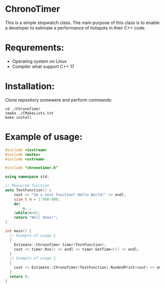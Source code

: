 # ChronoTimer
This is a simple stopwatch class. The main purpose of this class is to enable a developer to estimate a performance of hotspots in their C++ code.

# Requrements:
- Operating system on Linux
- Compiler what support C++ 17

# Installation:
Clone repository somewere and perform commands:
```
cd ./ChronoTimer
cmake ./CMakeLists.txt
make install
```

# Example of usage:
```C++
#include <iostream>
#include <mutex>
#include <sstream>

#include "chronotimer.h"

using namespace std;

// Measured function
auto TestFunction() {
    cout << "Im a test function! Hello World!" << endl;
    size_t n = 1'000'000;
    do{
        n--;
    }while(n>0);
    return "Well done!";
}

int main() {
  // Example of usage 1
  {
    Estimate::ChronoTimer timer(TestFunction);
    cout << timer.Run() << endl << timer.GetTime<>() << endl;
  }
  // Example of usage 2
  {
    cout << Estimate::ChronoTimer(TestFunction).RunAndPrint(cout) << endl;
  }
  return 0;
}

```
